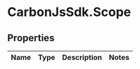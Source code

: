 # CarbonJsSdk.Scope

## Properties

Name | Type | Description | Notes
------------ | ------------- | ------------- | -------------


